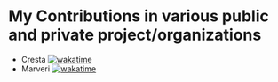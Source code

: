 # My Contributions in various public and private project/organizations
* Cresta [![wakatime](https://wakatime.com/badge/user/3cb3afdb-7ae5-40a1-9de9-b2a4a44eefdd/project/1e311012-3182-4ef4-9931-da972e21abcc.svg?style=for-the-badge&label=Cresta)](https://wakatime.com/badge/user/3cb3afdb-7ae5-40a1-9de9-b2a4a44eefdd/project/1e311012-3182-4ef4-9931-da972e21abcc?style=plastic&label=Cresta)
* Marveri [![wakatime](https://wakatime.com/badge/user/3cb3afdb-7ae5-40a1-9de9-b2a4a44eefdd/project/018b1f34-8c7d-4513-9bfb-27cfb83a0f12.svg?label=Marveri)](https://wakatime.com/badge/user/3cb3afdb-7ae5-40a1-9de9-b2a4a44eefdd/project/018b1f34-8c7d-4513-9bfb-27cfb83a0f12)
